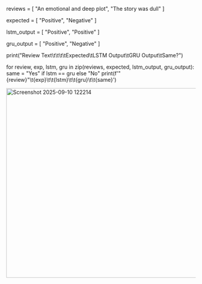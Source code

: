 
reviews = [
    "An emotional and deep plot",
    "The story was dull"
]

expected = [
    "Positive",
    "Negative"
]

lstm_output = [
    "Positive",
    "Positive"
]

gru_output = [
    "Positive",
    "Negative"
]


print("Review Text\t\t\t\tExpected\tLSTM Output\tGRU Output\tSame?")


for review, exp, lstm, gru in zip(reviews, expected, lstm_output, gru_output):
    same = "Yes" if lstm == gru else "No"
    print(f'"{review}"\t{exp}\t\t{lstm}\t\t{gru}\t\t{same}')


<img width="746" height="504" alt="Screenshot 2025-09-10 122214" src="https://github.com/user-attachments/assets/e8277dd3-8d3c-4ebb-8fcc-05b5fbff4e24" />
